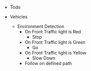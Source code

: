 * Todo

* Vehicles 
  * Environment Detection
    * On Front Traffic light is Red 
      * Stop
    * On Front Traffic light is Green
      * Go
    * On Front Traffic light is Yellow
      * Slow Down
    * Follow on defined path
  
